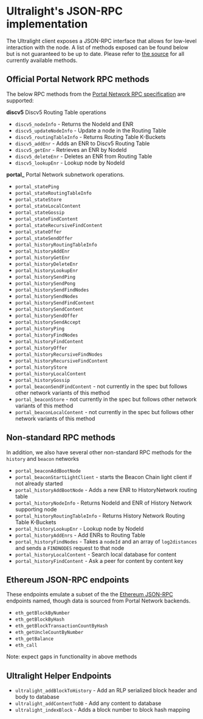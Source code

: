 # Ultralight's JSON-RPC implementation

The Ultralight client exposes a JSON-RPC interface that allows for low-level interaction with the node.  A list of methods exposed can be found below but is not guaranteed to be up to date.  Please refer to [the source](./src/rpc.ts) for all currently available methods.

## Official Portal Network RPC methods
The below RPC methods from the [Portal Network RPC specification](https://playground.open-rpc.org/?schemaUrl=https://raw.githubusercontent.com/ethereum/portal-network-specs/assembled-spec/jsonrpc/openrpc.json&uiSchema%5BappBar%5D%5Bui:splitView%5D=false&uiSchema%5BappBar%5D%5Bui:input%5D=false&uiSchema%5BappBar%5D%5Bui:examplesDropdown%5D=false) are supported: 

**discv5** Discv5 Routing Table operations
- `discv5_nodeInfo` - Returns the NodeId and ENR
- `discv5_updateNodeInfo` - Update a node in the Routing Table
- `discv5_routingTableInfo` - Returns Routing Table K-Buckets
- `discv5_addEnr` - Adds an ENR to Discv5 Routing Table
- `discv5_getEnr` - Retrieves an ENR by NodeId
- `discv5_deleteEnr` - Deletes an ENR from Routing Table
- `discv5_lookupEnr` - Lookup node by NodeId

**portal_<subnetwork>** Portal Network subnetwork operations. 
-  `portal_statePing`
-  `portal_stateRoutingTableInfo`
-  `portal_stateStore`
-  `portal_stateLocalContent`
-  `portal_stateGossip`
-  `portal_stateFindContent`
-  `portal_stateRecursiveFindContent`
-  `portal_stateOffer`
-  `portal_stateSendOffer`
-  `portal_historyRoutingTableInfo`
-  `portal_historyAddEnr`
-  `portal_historyGetEnr`
-  `portal_historyDeleteEnr`
-  `portal_historyLookupEnr`
-  `portal_historySendPing`
-  `portal_historySendPong`
-  `portal_historySendFindNodes`
-  `portal_historySendNodes`
-  `portal_historySendFindContent`
-  `portal_historySendContent`
-  `portal_historySendOffer`
-  `portal_historySendAccept`
-  `portal_historyPing`
-  `portal_historyFindNodes`
-  `portal_historyFindContent`
-  `portal_historyOffer`
-  `portal_historyRecursiveFindNodes`
-  `portal_historyRecursiveFindContent`
-  `portal_historyStore`
-  `portal_historyLocalContent`
-  `portal_historyGossip`
-  `portal_beaconSendFindContent`  - not currently in the spec but follows other network variants of this method
-  `portal_beaconStore`  - not currently in the spec but follows other network variants of this method
-  `portal_beaconLocalContent`  - not currently in the spec but follows other network variants of this method

## Non-standard RPC methods

In addition, we also have several other non-standard RPC methods for the `history` and `beacon` networks 
-  `portal_beaconAddBootNode`
-  `portal_beaconStartLightClient` - starts the Beacon Chain light client if not already started
-  `portal_historyAddBootNode` - Adds a new ENR to HistoryNetwork routing table
-  `portal_historyNodeInfo` - Returns NodeId and ENR of History Network supporting node
-  `portal_historyRoutingTableInfo` - Returns History Network Routing Table K-Buckets
-  `portal_historyLookupEnr` - Lookup node by NodeId
-  `portal_historyAddEnrs` - Add ENRs to Routing Table
-  `portal_historyFindNodes` - Takes a `nodeId` and an array of `log2distances` and sends a `FINDNODES` request to that node
-  `portal_historyLocalContent` - Search local database for content
-  `portal_historyFindContent` - Ask a peer for content by content key

## Ethereum JSON-RPC endpoints
These endpoints emulate a subset of the the [Ethereum JSON-RPC](https://ethereum.github.io/execution-apis/api-documentation/) endpoints named, though data is sourced from Portal Network backends.

- `eth_getBlockByNumber` 
- `eth_getBlockByHash` 
- `eth_getBlockTransactionCountByHash`
- `eth_getUncleCountByNumber`
- `eth_getBalance`
- `eth_call`

Note: expect gaps in functionality in above methods

## Ultralight Helper Endpoints
- `ultralight_addBlockToHistory` - Add an RLP serialized block header and body to database
- `ultralight_addContentToDB` - Add any content to database
- `ultralight_indexBlock` - Adds a block number to block hash mapping